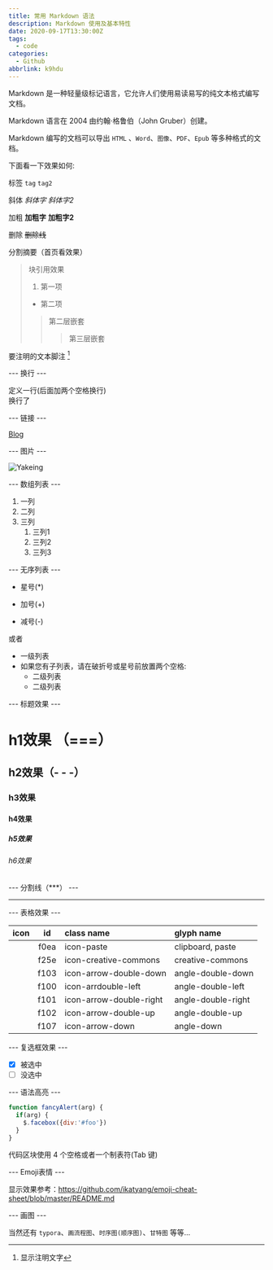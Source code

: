 ```yaml
---
title: 常用 Markdown 语法
description: Markdown 使用及基本特性
date: 2020-09-17T13:30:00Z
tags:
  - code
categories:
  - Github
abbrlink: k9hdu
---
```


Markdown 是一种轻量级标记语言，它允许人们使用易读易写的纯文本格式编写文档。

Markdown 语言在 2004 由约翰·格鲁伯（John Gruber）创建。

Markdown 编写的文档可以导出 `HTML` 、`Word`、`图像`、`PDF`、`Epub` 等多种格式的文档。

下面看一下效果如何:

标签 `tag` `tag2`

斜体 *斜体字* _斜体字2_

加粗 **加粗字** __加粗字2__

删除 ~~删除线~~

分割摘要（首页看效果）

<!--more-->

> 块引用效果
> 1. 第一项
> * 第二项
> > 第二层嵌套
> > > 第三层嵌套

要注明的文本脚注 [^RUNOOB]

[^RUNOOB]: 显示注明文字

--- 换行 ---

定义一行(后面加两个空格换行)  
换行了

--- 链接 ---

[Blog](https://yake.tk)

--- 图片 ---

![Yakeing](https://avatars2.githubusercontent.com/u/6356091?s=200&v=4 'Yakeing')

--- 数组列表 ---

1. 一列
2. 二列
3. 三列
   1. 三列1
   2. 三列2
   3. 三列3

--- 无序列表 ---

* 星号(*)
+ 加号(+)
- 减号(-)

或者

- 一级列表
- 如果您有子列表，请在破折号或星号前放置两个空格:
  - 二级列表
  - 二级列表

--- 标题效果 ---

# h1效果 （===）

## h2效果（- - -）

### h3效果

#### h4效果

##### h5效果

###### h6效果

--- 分割线（***） ---

***

--- 表格效果 ---

| icon | id | class name | glyph name |
| :----: | :----: | :---- | :---- |
| <i class="icon-paste vm"></i> | f0ea | icon-paste | clipboard, paste |
| <i class="icon-creative-commons vm"></i> | f25e | icon-creative-commons | creative-commons |
| <i class="icon-arrow-double-down vm"></i> | f103 | icon-arrow-double-down | angle-double-down |
| <i class="icon-arrdouble-left vm"></i> | f100 | icon-arrdouble-left | angle-double-left |
| <i class="icon-arrow-double-right vm"></i> | f101 | icon-arrow-double-right | angle-double-right |
| <i class="icon-arrow-double-up vm"></i> | f102 | icon-arrow-double-up | angle-double-up |
| <i class="icon-arrow-down vm"></i> | f107 | icon-arrow-down | angle-down |

--- 复选框效果 ---

- [x] 被选中
- [ ] 没选中

--- 语法高亮 ---

```javascript
function fancyAlert(arg) {
  if(arg) {
    $.facebox({div:'#foo'})
  }
}
```
代码区块使用 4 个空格或者一个制表符(Tab 键)

--- Emoji表情 ---

显示效果参考：https://github.com/ikatyang/emoji-cheat-sheet/blob/master/README.md

--- 画图 ---

当然还有 `typora`、`画流程图`、`时序图(顺序图)`、`甘特图` 等等...
